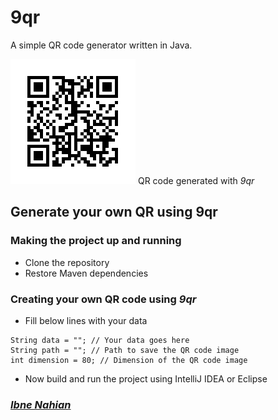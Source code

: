 # 9qr
A simple QR code generator written in Java.

![link-to-gh](https://github.com/evilprince2009/9qr/blob/main/images/link-to-gh.png)
QR code generated with _9qr_

## Generate your own QR using 9qr

### Making the project up and running

- Clone the repository
- Restore Maven dependencies

### Creating your own QR code using _9qr_

- Fill below lines with your data

```
String data = ""; // Your data goes here
String path = ""; // Path to save the QR code image
int dimension = 80; // Dimension of the QR code image
```

- Now build and run the project using IntelliJ IDEA or Eclipse

### _[Ibne Nahian](https://www.upwork.com/freelancers/~01ded0be5baccfa296)_
